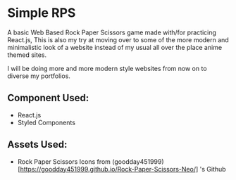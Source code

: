 # Simple RPS

A basic Web Based Rock Paper Scissors game made with/for practicing React.js, This is also my try at moving over to some of the more modern and minimalistic look of a website instead of my usual all over the place anime themed sites.

I will be doing more and more modern style websites from now on to diverse my portfolios.

## Component Used:
- React.js
- Styled Components


## Assets Used:
- Rock Paper Scissors Icons from (goodday451999)[https://goodday451999.github.io/Rock-Paper-Scissors-Neo/] 's Github
